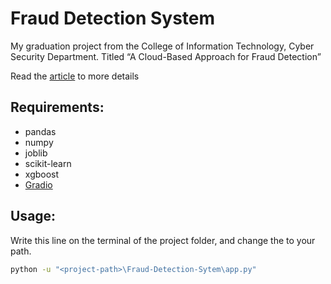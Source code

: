 # Fraud Detection System
My graduation project from the College of Information Technology, Cyber ​​Security Department. Titled “A Cloud-Based Approach for Fraud Detection”

Read the [article](https://www.linkedin.com/pulse/cloud-based-approach-fraud-detection-sajjad-hasan-chtmf/?trackingId=%2BbY2Kzg4R9evtbuHYIYbOQ%3D%3D) to more details

## Requirements:
* pandas
* numpy
* joblib
* scikit-learn
* xgboost
* [Gradio](https://www.gradio.app)

## Usage:
Write this line on the terminal of the project folder, and change the <project-path> to your path.
```bash
python -u "<project-path>\Fraud-Detection-Sytem\app.py"
```
